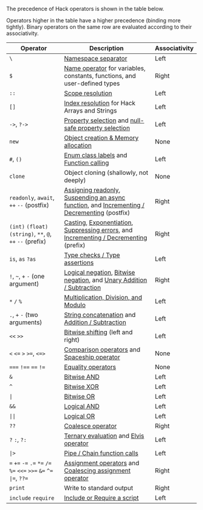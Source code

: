 The precedence of Hack operators is shown in the table below.

Operators higher in the table have a higher precedence (binding more
tightly). Binary operators on the same row are evaluated according to their
associativity.

Operator | Description | Associativity
------------ | --------- | ---------
`\` | [Namespace separator](/hack/source-code-fundamentals/namespaces)  | Left
`$` | [Name operator](/hack/source-code-fundamentals/names) for variables, constants, functions, and user-defined types | Right
`::` | [Scope resolution](/hack/expressions-and-operators/scope-resolution)  | Left
`[]` | [Index resolution]((/hack/expressions-and-operators/subscript)) for Hack Arrays and Strings | Left
`->`, `?->` | [Property selection](/hack/expressions-and-operators/member-selection) and [null-safe property selection](/hack/expressions-and-operators/member-selection#null-safe-member-access) | Left
`new` | [Object creation & Memory allocation](/hack/expressions-and-operators/new) | None
`#`, `()` | [Enum class labels](/hack/built-in-types/enum-class-label) and [Function calling](/hack/functions/introduction) | Left
`clone` | Object cloning (shallowly, not deeply) | None
`readonly`, `await`, `++` `--` (postfix) | [Assigning readonly](/hack/readonly/explicit-readonly-keywords), [Suspending an async function](/hack/expressions-and-operators/await), and [Incrementing / Decrementing](/hack/expressions-and-operators/incrementing-and-decrementing) (postfix) | Right
`(int)` `(float)` `(string)`, `**`, `@`, `++` `--` (prefix) | [Casting](/hack/expressions-and-operators/casting), [Exponentiation](/hack/expressions-and-operators/arithmetic#exponent), [Suppressing errors](/hack/expressions-and-operators/error-control), and [Incrementing / Decrementing](/hack/expressions-and-operators/incrementing-and-decrementing) (prefix) | Right
`is`, `as` `?as` |[Type checks / Type assertions](/hack/expressions-and-operators/type-assertions) | Left
`!`, `~`, `+` `-` (one argument) | [Logical negation](/hack/expressions-and-operators/logical-operators), [Bitwise negation](/hack/expressions-and-operators/bitwise-operators#bitwise-negation), and [Unary Addition / Subtraction](/hack/expressions-and-operators/arithmetic) | Right
`*` `/` `%` | [Multiplication, Division, and Modulo](/hack/expressions-and-operators/arithmetic) | Left
`.`, `+` `-` (two arguments) | [String concatenation](/hack/expressions-and-operators/string-concatenation) and [Addition / Subtraction](/hack/expressions-and-operators/arithmetic) | Left
`<<` `>>` | [Bitwise shifting](/hack/expressions-and-operators/bitwise-operators) (left and right) | Left
`<` `<=` `>` `>=`, `<=>` | [Comparison operators](/hack/expressions-and-operators/comparisons) and [Spaceship operator](/hack/expressions-and-operators/equality#the-spaceship-operator) | None
`===` `!==` `==` `!=` | [Equality operators](/hack/expressions-and-operators/equality) | None
`&` | [Bitwise AND](/hack/expressions-and-operators/bitwise-operators) | Left
`^` | [Bitwise XOR](/hack/expressions-and-operators/bitwise-operators) | Left
`\|` | [Bitwise OR](/hack/expressions-and-operators/bitwise-operators) | Left
`&&` | [Logical AND](/hack/expressions-and-operators/logical-operators) | Left
`\|\|` | [Logical OR](/hack/expressions-and-operators/logical-operators) | Left
`??` | [Coalesce operator](/hack/expressions-and-operators/coalesce) | Right
`?` `:`, `?:` | [Ternary evaluation](/hack/expressions-and-operators/ternary) and [Elvis operator](/hack/expressions-and-operators/ternary#elvis-operator) | Left
`\|>` | [Pipe / Chain function calls](/hack/expressions-and-operators/pipe) | Left
`=` `+=` `-=` `.=` `*=` `/=` `%=` `<<=` `>>=` `&=` `^=` `\|=`, `??=` | [Assignment operators](/hack/expressions-and-operators/assignment) and [Coalescing assignment operator](/hack/expressions-and-operators/coalesce#coalescing-assignment-operator) | Right
`print` | Write to standard output | Right
`include` `require` | [Include or Require a script](/hack/source-code-fundamentals/script-inclusion)| Left